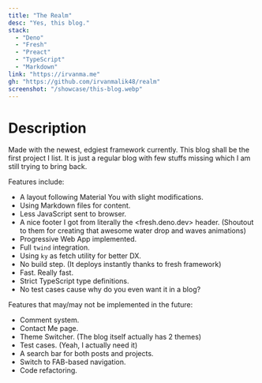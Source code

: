 ```yaml
---
title: "The Realm"
desc: "Yes, this blog."
stack:
  - "Deno"
  - "Fresh"
  - "Preact"
  - "TypeScript" 
  - "Markdown"
link: "https://irvanma.me"
gh: "https://github.com/irvanmalik48/realm"
screenshot: "/showcase/this-blog.webp"
---
```


# Description

Made with the newest, edgiest framework currently. This blog shall be the first project I list. It is just a regular blog with few stuffs missing which I am still trying to bring back.

Features include:

- A layout following Material You with slight modifications.
- Using Markdown files for content.
- Less JavaScript sent to browser.
- A nice footer I got from literally the <fresh.deno.dev> header. (Shoutout to them for creating that awesome water drop and waves animations)
- Progressive Web App implemented.
- Full `twind` integration.
- Using `ky` as fetch utility for better DX.
- No build step. (It deploys instantly thanks to fresh framework)
- Fast. Really fast.
- Strict TypeScript type definitions.
- No test cases cause why do you even want it in a blog?

Features that may/may not be implemented in the future:

- Comment system.
- Contact Me page.
- Theme Switcher. (The blog itself actually has 2 themes)
- Test cases. (Yeah, I actually need it)
- A search bar for both posts and projects.
- Switch to FAB-based navigation.
- Code refactoring.
